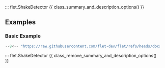 ::: flet.ShakeDetector
{{ class_summary_and_description_options() }}

## Examples

### Basic Example

```python
--8<-- "https://raw.githubusercontent.com/flet-dev/flet/refs/heads/docs/sdk/python/examples/controls/shake-detector/basic.py"
```

::: flet.ShakeDetector
{{ class_remove_summary_and_description_options() }}
